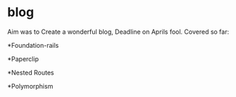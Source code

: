 # blog
Aim was to Create a wonderful blog, Deadline on Aprils fool.
Covered so far: 

*Foundation-rails

*Paperclip

*Nested Routes

*Polymorphism









